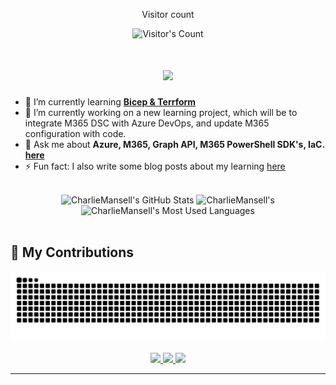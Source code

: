 <div align="center"> 
  <p>Visitor count</p>
  <img src="https://profile-counter.glitch.me/CharlieMansell/count.svg" alt="Visitor's Count" />
</div>

<h1 align="center">
    <img src="https://readme-typing-svg.herokuapp.com/?font=Inter&size=48&center=true&vCenter=true&width=500&height=70&color=008000&duration=4000&lines=Hi+There!+👋;+I'm+Charlie+Mansell!;" />
</h1>

- 🌱 I’m currently learning **[Bicep & Terrform](https://learn.microsoft.com/en-us/azure/developer/terraform/comparing-terraform-and-bicep?tabs=comparing-bicep-terraform-integration-features)**
- 🔭 I’m currently working on a new learning project, which will be to integrate M365 DSC with Azure DevOps, and update M365 configuration with code.   
- 💬 Ask me about **Azure, M365, Graph API, M365 PowerShell SDK's, IaC. [here](https://github.com/CharlieMansell/CharlieMansell/issues)**
- ⚡ Fun fact: I also write some blog posts about my learning [here](https://resume.cmdevelop.com/#blog)
<br>
<div align=center>
  <img width=390 src="https://github-readme-stats.vercel.app/api?username=CharlieMansell&theme=transparent&count_private=true&show_icons=true&rank_icon=github&locale=en" alt="CharlieMansell's GitHub Stats" />
  <img width=390 src="https://github-readme-streak-stats.herokuapp.com/?user=CharlieMansell&theme=transparent&count_private=true&border_radius=10&locale=en" alt="CharlieMansell's" />
  <img width=325 src="https://github-readme-stats.vercel.app/api/top-langs?username=CharlieMansell&theme=transparent&layout=donut&hide=css&langs_count=8&border_radius=10&show_icons=true&locale=en" alt="CharlieMansell's Most Used Languages" />
</div>
<br>

## 🐍 My Contributions

<div align="center">
  <picture>
    <source media="(prefers-color-scheme: dark)" srcset="https://raw.githubusercontent.com/CharlieMansell/CharlieMansell/output/github-contribution-grid-snake-dark.svg" />
    <source media="(prefers-color-scheme: light)" srcset="https://raw.githubusercontent.com/CharlieMansell/CharlieMansell/output/github-contribution-grid-snake.svg" />
    <img alt="github-snake" src="https://raw.githubusercontent.com/CharlieMansell/CharlieMansell/output/github-contribution-grid-snake.svg" />
  </picture>
</div>
<br>
<div align="center">
  <a href="charliemansellwork@gmail.com">
    <img src="https://img.shields.io/badge/Gmail-333333?style=for-the-badge&logo=gmail&logoColor=red" />
  </a>
    <a href="https://resume.cmdevelop.com" target="_blank">
    <img src="https://img.shields.io/badge/MyWebsite-https%3A%2F%2Fresume.cmdevelop.com-brightgreen?style=for-the-badge" target="_blank" />
  </a>
  <a href="https://www.linkedin.com/in/charliemansellprofile/" target="_blank">
    <img src="https://img.shields.io/badge/LinkedIn-0077B5?style=for-the-badge&logo=linkedin&logoColor=white" target="_blank" />
  </a>
</div>
<hr>

<!--
**CharlieMansell/CharlieMansell** is a ✨ _special_ ✨ repository because its `README.md` (this file) appears on your GitHub profile.

Here are some ideas to get you started:

- 🔭 I’m currently working on ...
- 🌱 I’m currently learning ...
- 👯 I’m looking to collaborate on ...
- 🤔 I’m looking for help with ...
- 💬 Ask me about ...
- 📫 How to reach me: ...
- 😄 Pronouns: ...
- ⚡ Fun fact: ...
-->
